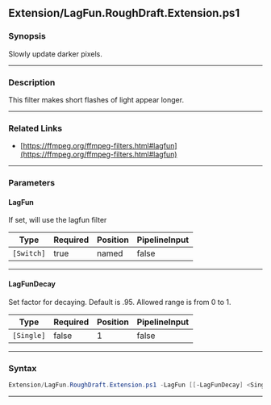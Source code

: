 
Extension/LagFun.RoughDraft.Extension.ps1
-----------------------------------------
### Synopsis
Slowly update darker pixels.

---
### Description

This filter makes short flashes of light appear longer.

---
### Related Links
* [https://ffmpeg.org/ffmpeg-filters.html#lagfun](https://ffmpeg.org/ffmpeg-filters.html#lagfun)



---
### Parameters
#### **LagFun**

If set, will use the lagfun filter






|Type      |Required|Position|PipelineInput|
|----------|--------|--------|-------------|
|`[Switch]`|true    |named   |false        |



---
#### **LagFunDecay**

Set factor for decaying. Default is .95. Allowed range is from 0 to 1.






|Type      |Required|Position|PipelineInput|
|----------|--------|--------|-------------|
|`[Single]`|false   |1       |false        |



---
### Syntax
```PowerShell
Extension/LagFun.RoughDraft.Extension.ps1 -LagFun [[-LagFunDecay] <Single>] [<CommonParameters>]
```
---




